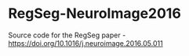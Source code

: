 # RegSeg-NeuroImage2016
Source code for the RegSeg paper - https://doi.org/10.1016/j.neuroimage.2016.05.011
